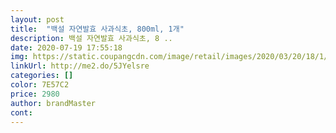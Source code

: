 ```yaml
---
layout: post 
title:  "백설 자연발효 사과식초, 800ml, 1개" 
description: 백설 자연발효 사과식초, 8 ..
date: 2020-07-19 17:55:18 
img: https://static.coupangcdn.com/image/retail/images/2020/03/20/18/1/34696a97-f359-4196-8c57-bad3c8fe6c8d.jpg 
linkUrl: http://me2.do/5JYelsre 
categories: [] 
color: 7E57C2 
price: 2980 
author: brandMaster 
cont:  
---
```

 